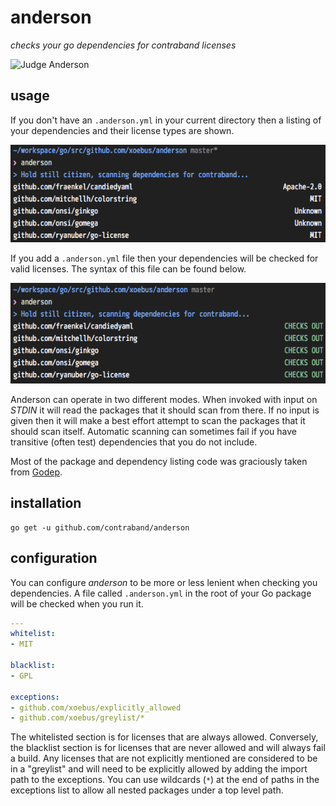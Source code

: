 # anderson

*checks your go dependencies for contraband licenses*

![Judge Anderson](http://www.scifibloggers.com/wp-content/uploads/dredd-2012.jpg)

## usage

If you don't have an `.anderson.yml` in your current directory then a listing
of your dependencies and their license types are shown.

![Without Config](media/without-config.png)

If you add a `.anderson.yml` file then your dependencies will be checked for
valid licenses. The syntax of this file can be found below.

![Without Config](media/with-config.png)

Anderson can operate in two different modes. When invoked with input on *STDIN*
it will read the packages that it should scan from there. If no input is given
then it will make a best effort attempt to scan the packages that it should
scan itself. Automatic scanning can sometimes fail if you have transitive
(often test) dependencies that you do not include.

Most of the package and dependency listing code was graciously taken from
[Godep](https://github.com/tools/godep).

## installation

```
go get -u github.com/contraband/anderson
```

## configuration

You can configure *anderson* to be more or less lenient when checking you
dependencies. A file called `.anderson.yml` in the root of your Go package will
be checked when you run it.

``` yml
---
whitelist:
- MIT

blacklist:
- GPL

exceptions:
- github.com/xoebus/explicitly_allowed
- github.com/xoebus/greylist/*
```

The whitelisted section is for licenses that are always allowed. Conversely, the
blacklist section is for licenses that are never allowed and will always fail a
build. Any licenses that are not explicitly mentioned are considered to be in a
"greylist" and will need to be explicitly allowed by adding the import path to
the exceptions. You can use wildcards (`*`) at the end of paths in the
exceptions list to allow all nested packages under a top level path.

